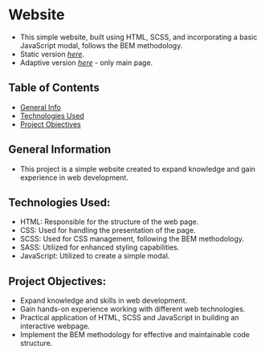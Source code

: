# Website
 - This simple website, built using HTML, SCSS, and incorporating a basic JavaScript modal, follows the BEM methodology.
 - Static version [_here_](https://pawelwiteckiwawrzyniak.github.io/static-website/).
 - Adaptive version [_here_](https://pawelwiteckiwawrzyniak.github.io/adaptive-website/) - only main page.
 
## Table of Contents
- [General Info](#general-information)
- [Technologies Used](#technologies-used)
- [Project Objectives](#project-objectives)

## General Information
- This project is a simple website created to expand knowledge and gain experience in web development.
  
## Technologies Used:
- HTML: Responsible for the structure of the web page.
- CSS: Used for handling the presentation of the page.
- SCSS: Used for CSS management, following the BEM methodology.
- SASS: Utilized for enhanced styling capabilities.
- JavaScript: Utilized to create a simple modal.
  
## Project Objectives:
- Expand knowledge and skills in web development.
- Gain hands-on experience working with different web technologies.
- Practical application of HTML, SCSS and JavaScript in building an interactive webpage.
- Implement the BEM methodology for effective and maintainable code structure.
